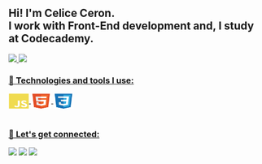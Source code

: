 ## Hi! I'm Celice Ceron. <br> I work with Front-End development and, I study at Codecademy.


<div>
 <a href="https://github.com/celiceceron">
 <img height="170em" src="https://github-readme-stats.vercel.app/api?username=celiceceron&show_icons=true&theme=dark"/>
 <img height="170em" src="https://github-readme-stats.vercel.app/api/top-langs/?username=celiceceron&layout=compact&langs_count=16&theme=dark"/>
</div>
 
### 🔧 Technologies and tools I use:
 <div>
  <img align="center" alt="Celice-Js" height="30" width="40" 
  src="https://raw.githubusercontent.com/devicons/devicon/master/icons/javascript/javascript-plain.svg">
  <img align="center" alt="Celice-HTML" height="30" width="40" src="https://raw.githubusercontent.com/devicons/devicon/master/icons/html5/html5-original.svg">
  <img align="center" alt="Celice-CSS" height="30" width="40" src="https://raw.githubusercontent.com/devicons/devicon/master/icons/css3/css3-original.svg">
 </div> <br>

### 💙 Let's get connected:
<div> 
    <a href="https://celicewebdeveloper.netlify.app" target="_blank"><img src="https://img.shields.io/badge/website-000000?style=for-the-badge&logo=About.me&logoColor=white" target="_blank"></a>
  <a href="https://www.linkedin.com/in/celice-ceron/" target="_blank"><img src="https://img.shields.io/badge/-LinkedIn-%230077B5?style=for-the-badge&logo=linkedin&logoColor=white" target="_blank"></a> 
  <a href="https://codepen.io/celiceceron" target="_blank"><img src="https://img.shields.io/badge/Codepen-000000?style=for-the-badge&logo=codepen&logoColor=white" target="_blank"></a> 
</div>
